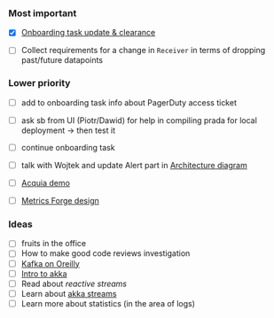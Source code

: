 ### Most important
- [x] [Onboarding task update & clearance](https://jira.kumoroku.com/jira/browse/MET-15136)
- [ ] Collect requirements for a change in `Receiver` in terms of dropping past/future datapoints


### Lower priority
- [ ] add to onboarding task info about PagerDuty access ticket
- [ ] ask sb from UI (Piotr/Dawid) for help in compiling prada for local deployment -> then test it
- [ ] continue onboarding task
- [ ] talk with Wojtek and update Alert part in [Architecture diagram](https://lucid.app/lucidchart/3311649f-ca6d-483f-ac61-11741a5a1876/edit?shared=true&invitationId=inv_124e55e5-0d20-4c4c-a2b7-715e591ca8c3&page=0_0#)
- [ ] [Acquia demo](https://youtu.be/vfM6nuY3pWg?t=960)
- [ ] [Metrics Forge design](https://docs.google.com/document/d/1y4ijUnVR47lGL7aBg29z0QVWCgVHOMqrtA__xIOemLw/edit#heading=h.wq9ca5hgfa9l)


### Ideas
- [ ] fruits in the office
- [ ] How to make good code reviews investigation
- [ ] [Kafka on Oreilly](https://learning.oreilly.com/videos/apache-kafka-series/9781789342604/)
- [ ] [Intro to akka](https://www.toptal.com/scala/concurrency-and-fault-tolerance-made-easy-an-intro-to-akka)
- [ ] Read about *reactive streams*
- [ ] Learn about [akka streams](https://doc.akka.io/docs/akka/current/stream/stream-quickstart.html)
- [ ] Learn more about statistics (in the area of logs)
